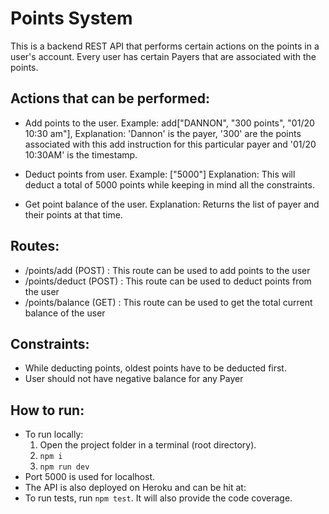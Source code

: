# Points System

This is a backend REST API that performs certain actions on the points in a user's account. Every user has certain Payers that are associated with the points.

## Actions that can be performed:

  - Add points to the user. 
      Example: add["DANNON", "300 points", "01/20 10:30 am"], 
      Explanation: 'Dannon' is the payer, '300' are the points associated with this add instruction for this particular payer and '01/20 10:30AM' is the timestamp.
      
  - Deduct points from user. 
      Example: ["5000"] 
      Explanation: This will deduct a total of 5000 points while keeping in mind all the constraints.
      
  - Get point balance of the user.
      Explanation: Returns the list of payer and their points at that time. 
	
## Routes:
  - /points/add (POST) : This route can be used to add points to the user
  - /points/deduct (POST) : This route can be used to deduct points from the user
  - /points/balance (GET) : This route can be used to get the total current balance of the user

## Constraints:
  - While deducting points, oldest points have to be deducted first.
  - User should not have negative balance for any Payer

## How to run:
  - To run locally:
      1.  Open the project folder in a terminal (root directory).
      2.  `npm i` 
      3.  `npm run dev`
  - Port 5000 is used for localhost.
  - The API is also deployed on Heroku and can be hit at: 
  - To run tests, run `npm test`. It will also provide the code coverage.
